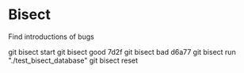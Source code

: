 # Bisect

Find introductions of bugs

git bisect start
git bisect good 7d2f
git bisect bad d6a77
git bisect run "./test_bisect_database"
git bisect reset
